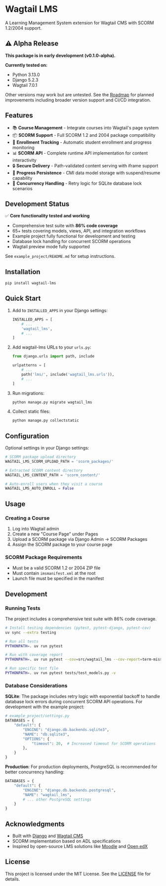# Wagtail LMS

A Learning Management System extension for Wagtail CMS with SCORM 1.2/2004 support.

## ⚠️ Alpha Release

**This package is in early development (v0.1.0-alpha).**

**Currently tested on:**

- Python 3.13.0
- Django 5.2.3
- Wagtail 7.0.1

Other versions may work but are untested. See the [Roadmap](https://github.com/dr-rompecabezas/wagtail-lms/docs/roadmap.md) for planned improvements including broader version support and CI/CD integration.

## Features

- 📚 **Course Management** - Integrate courses into Wagtail's page system
- 📦 **SCORM Support** - Full SCORM 1.2 and 2004 package compatibility
- 👥 **Enrollment Tracking** - Automatic student enrollment and progress monitoring
- 📊 **SCORM API** - Complete runtime API implementation for content interactivity
- 🔒 **Secure Delivery** - Path-validated content serving with iframe support
- 💾 **Progress Persistence** - CMI data model storage with suspend/resume capability
- 🔄 **Concurrency Handling** - Retry logic for SQLite database lock scenarios

## Development Status

✅ **Core functionality tested and working**

- Comprehensive test suite with **86% code coverage**
- 65+ tests covering models, views, API, and integration workflows
- Example project fully functional for development and testing
- Database lock handling for concurrent SCORM operations
- Wagtail preview mode fully supported

See `example_project/README.md` for setup instructions.

## Installation

```bash
pip install wagtail-lms
```

## Quick Start

1. Add to `INSTALLED_APPS` in your Django settings:

    ```python
    INSTALLED_APPS = [
        # ...
        'wagtail_lms',
        # ...
    ]
    ```

2. Add wagtail-lms URLs to your `urls.py`:

    ```python
    from django.urls import path, include

    urlpatterns = [
        # ...
        path('lms/', include('wagtail_lms.urls')),
        # ...
    ]
    ```

3. Run migrations:

    ```bash
    python manage.py migrate wagtail_lms
    ```

4. Collect static files:

    ```bash
    python manage.py collectstatic
    ```

## Configuration

Optional settings in your Django settings:

```python
# SCORM package upload directory
WAGTAIL_LMS_SCORM_UPLOAD_PATH = 'scorm_packages/'

# Extracted SCORM content directory
WAGTAIL_LMS_CONTENT_PATH = 'scorm_content/'

# Auto-enroll users when they visit a course
WAGTAIL_LMS_AUTO_ENROLL = False
```

## Usage

### Creating a Course

1. Log into Wagtail admin
2. Create a new "Course Page" under Pages
3. Upload a SCORM package via Django Admin → SCORM Packages
4. Assign the SCORM package to your course page

### SCORM Package Requirements

- Must be a valid SCORM 1.2 or 2004 ZIP file
- Must contain `imsmanifest.xml` at the root
- Launch file must be specified in the manifest

## Development

### Running Tests

The project includes a comprehensive test suite with 86% code coverage.

```bash
# Install testing dependencies (pytest, pytest-django, pytest-cov)
uv sync --extra testing

# Run all tests
PYTHONPATH=. uv run pytest

# Run with coverage report
PYTHONPATH=. uv run pytest --cov=src/wagtail_lms --cov-report=term-missing

# Run specific test file
PYTHONPATH=. uv run pytest tests/test_models.py -v
```

### Database Considerations

**SQLite**: The package includes retry logic with exponential backoff to handle database lock errors during concurrent SCORM API operations. For development with the example project:

```python
# example_project/settings.py
DATABASES = {
    "default": {
        "ENGINE": "django.db.backends.sqlite3",
        "NAME": "db.sqlite3",
        "OPTIONS": {
            "timeout": 20,  # Increased timeout for SCORM operations
        },
    }
}
```

**Production**: For production deployments, PostgreSQL is recommended for better concurrency handling:

```python
DATABASES = {
    "default": {
        "ENGINE": "django.db.backends.postgresql",
        "NAME": "wagtail_lms",
        # ... other PostgreSQL settings
    }
}
```

## Acknowledgments

- Built with [Django](https://djangoproject.com/) and [Wagtail CMS](https://wagtail.org/)
- SCORM implementation based on ADL specifications
- Inspired by open-source LMS solutions like [Moodle](https://moodle.org/) and [Open edX](https://openedx.org/)

## License

This project is licensed under the MIT License. See the [LICENSE](https://github.com/dr-rompecabezas/LICENSE) file for details.
